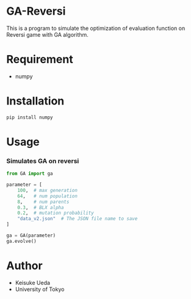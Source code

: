 # GA-Reversi
This is a program to simulate the optimization of evaluation function on Reversi game with GA algorithm.

# Requirement
* numpy

# Installation
```bash
pip install numpy
```

# Usage

### Simulates GA on reversi
```python
from GA import ga

parameter = [
    100,  # max generation
    64,   # num population
    8,    # num parents
    0.3,  # BLX alpha
    0.2,  # mutation probability
    "data_v2.json"  # The JSON file name to save
]

ga = GA(parameter)
ga.evolve()
```

# Author
* Keisuke Ueda
* University of Tokyo
